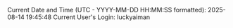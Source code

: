 Current Date and Time (UTC - YYYY-MM-DD HH:MM:SS formatted): 2025-08-14 19:45:48
Current User's Login: luckyaiman
